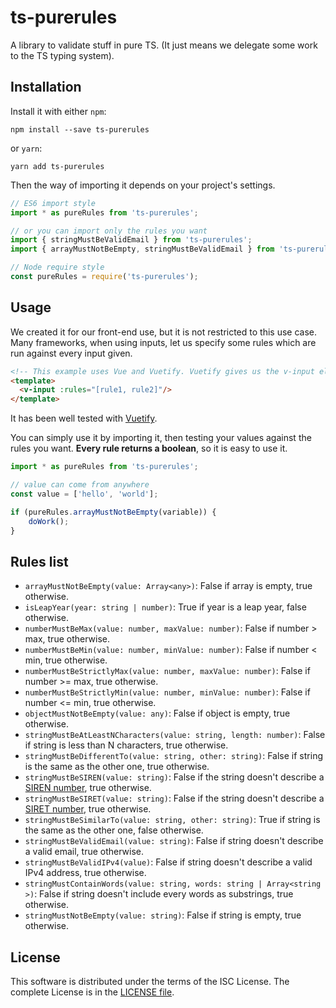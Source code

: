 # ts-purerules

A library to validate stuff in pure TS. (It just means we delegate some work to the TS typing system).


## Installation
Install it with either `npm`:
```
npm install --save ts-purerules
```

or `yarn`:
```
yarn add ts-purerules
```

Then the way of importing it depends on your project's settings.
``` typescript
// ES6 import style
import * as pureRules from 'ts-purerules';

// or you can import only the rules you want
import { stringMustBeValidEmail } from 'ts-purerules';
import { arrayMustNotBeEmpty, stringMustBeValidEmail } from 'ts-purerules';
```

``` typescript
// Node require style
const pureRules = require('ts-purerules');
```


## Usage
We created it for our front-end use, but it is not restricted to this use case.
Many frameworks, when using inputs, let us specify some rules which are run against every input given.
``` html
<!-- This example uses Vue and Vuetify. Vuetify gives us the v-input element. -->
<template>
  <v-input :rules="[rule1, rule2]"/>
</template>
```

It has been well tested with [Vuetify](https://github.com/vuetifyjs/vuetify).

You can simply use it by importing it, then testing your values against the rules you want.
**Every rule returns a boolean**, so it is easy to use it.
```typescript
import * as pureRules from 'ts-purerules';

// value can come from anywhere
const value = ['hello', 'world'];

if (pureRules.arrayMustNotBeEmpty(variable)) {
	doWork();
}
```


## Rules list
- `arrayMustNotBeEmpty(value: Array<any>)`: False if array is empty, true otherwise.
- `isLeapYear(year: string | number)`: True if year is a leap year, false otherwise.
- `numberMustBeMax(value: number, maxValue: number)`: False if number > max, true otherwise.
- `numberMustBeMin(value: number, minValue: number)`: False if number < min, true otherwise.
- `numberMustBeStrictlyMax(value: number, maxValue: number)`: False if number >= max, true otherwise.
- `numberMustBeStrictlyMin(value: number, minValue: number)`: False if number <= min, true otherwise.
- `objectMustNotBeEmpty(value: any)`: False if object is empty, true otherwise.
- `stringMustBeAtLeastNCharacters(value: string, length: number)`: False if string is less than N characters, true otherwise.
- `stringMustBeDifferentTo(value: string, other: string)`: False if string is the same as the other one, true otherwise.
- `stringMustBeSIREN(value: string)`: False if the string doesn't describe a [SIREN number](https://en.wikipedia.org/wiki/SIREN_code), true otherwise.
- `stringMustBeSIRET(value: string)`: False if the string doesn't describe a [SIRET number](https://en.wikipedia.org/wiki/SIRET_code), true otherwise.
- `stringMustBeSimilarTo(value: string, other: string)`: True if string is the same as the other one, false otherwise.
- `stringMustBeValidEmail(value: string)`: False if string doesn't describe a valid email, true otherwise.
- `stringMustBeValidIPv4(value)`: False if string doesn't describe a valid IPv4 address, true otherwise.
- `stringMustContainWords(value: string, words: string | Array<string >)`: False if string doesn't include every words as substrings, true otherwise.
- `stringMustNotBeEmpty(value: string)`: False if string is empty, true otherwise.


## License
This software is distributed under the terms of the ISC License.
The complete License is in the [LICENSE file](https://github.com/Delia-Solutions/ts-purerules/blob/master/LICENSE).
